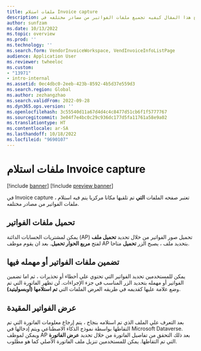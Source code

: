 ```yaml
---
title: ملفات استلام Invoice capture
description: يوضح هذا المقال كيفيه تجميع ملفات الفواتير من مصادر مختلفه في Invoice capture.
author: sunfzam
ms.date: 10/13/2022
ms.topic: overview
ms.prod: ''
ms.technology: ''
ms.search.form: VendorInvoiceWorkspace, VendInvoiceInfoListPage
audience: Application User
ms.reviewer: twheeloc
ms.custom:
- "13971"
- intro-internal
ms.assetid: 0ec4dbc0-2eeb-423b-8592-4b5d37e559d3
ms.search.region: Global
ms.author: zezhangzhao
ms.search.validFrom: 2022-09-28
ms.dyn365.ops.version: ''
ms.openlocfilehash: 3c55540d11a67d4d4c4c8477d51cb6f1f5777767
ms.sourcegitcommit: 3e04f7e4bc0c29c936dc177d5fa11761a58e9a02
ms.translationtype: HT
ms.contentlocale: ar-SA
ms.lasthandoff: 10/18/2022
ms.locfileid: "9690107"
---
```

# <a name="invoice-capture-received-files"></a>ملفات استلام Invoice capture

[!include [banner](../includes/banner.md)]
[!include [preview banner](../includes/preview-banner.md)]

في Invoice capture ، تعتبر صفحه الملفات **التي** تم تلقيها مكانا مركزيا يتم فيه استلام ملفات الفواتير من مصادر مختلفه.

## <a name="upload-invoice-files"></a>تحميل ملفات الفواتير

يمكن لمشتريات الحسابات الدائنة (AP) تحميل صور الفواتير من خلال تحديد **تحميل ملف** لفتح **مربع الحوار تحميل**. بعد ان يقوم موظف AP بتحديد ملف ، يصبح الزر **تحميل** متاحا.

## <a name="include-or-obsolete-invoice-files"></a>تضمين ملفات الفواتير أو مهمله فيها

يمكن للمستخدمين تحديد الفواتير التي تحتوي علي أخطاء أو تحذيرات ، ثم اما تضمين الفواتير أو مهمله بتحديد الزر المناسب في جزء الإجراءات. لن تظهر الفاتورة التي تم وضع علامة عليها كقديمه في طريقه العرض الملفات التي **تم استلامها (أوبسوليتيد)**.

## <a name="view-captured-invoices"></a>عرض الفواتير المقيدة

بعد التعرف علي الملف الذي تم استلامه بنجاح ، يتم إرجاع معلومات الفاتورة التي تم التقاطها بواسطة نموذج الذكاء الاصطناعي ويتم إدخالها في Microsoft Dataverse. ويمكن لموظف AP بعد ذلك التحقق من تفاصيل الفاتورة من خلال تحديد **عرض الفاتورة** التي تم التقاطها. يمكن للمستخدمين تنزيل ملف الفاتورة الأصلي كما هو مطلوب.
